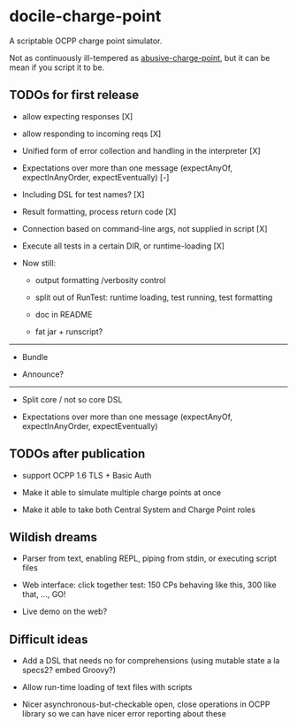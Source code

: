 # docile-charge-point

A scriptable OCPP charge point simulator.

Not as continuously ill-tempered as
[abusive-charge-point](https://github.com/chargegrid/abusive-charge-point), but
it can be mean if you script it to be.

## TODOs for first release

 * allow expecting responses [X]

 * allow responding to incoming reqs [X]

 * Unified form of error collection and handling in the interpreter [X]

 * Expectations over more than one message (expectAnyOf, expectInAnyOrder, expectEventually) [-]

 * Including DSL for test names? [X]

 * Result formatting, process return code [X]

 * Connection based on command-line args, not supplied in script [X]

 * Execute all tests in a certain DIR, or runtime-loading [X]

 * Now still:

     - output formatting /verbosity control

     - split out of RunTest: runtime loading, test running, test formatting

     - doc in README

     - fat jar + runscript?

---

 * Bundle

 * Announce?

---

 * Split core / not so core DSL

 * Expectations over more than one message (expectAnyOf, expectInAnyOrder, expectEventually)

## TODOs after publication

 * support OCPP 1.6 TLS + Basic Auth

 * Make it able to simulate multiple charge points at once

 * Make it able to take both Central System and Charge Point roles

## Wildish dreams

 * Parser from text, enabling REPL, piping from stdin, or executing script files

 * Web interface: click together test: 150 CPs behaving like this, 300 like that, ..., GO!

 * Live demo on the web?

## Difficult ideas

 * Add a DSL that needs no for comprehensions (using mutable state a la specs2? embed Groovy?)

 * Allow run-time loading of text files with scripts

 * Nicer asynchronous-but-checkable open, close operations in OCPP library so we
   can have nicer error reporting about these

